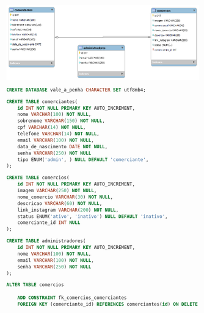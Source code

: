 ![](modelo-logico.png)

<!--  Crie um banco   -->
```sql
CREATE DATABASE vale_a_penha CHARACTER SET utf8mb4;
```

<!-- Criar tabela COMERCIANTES  -->
```sql
CREATE TABLE comerciantes(
    id INT NOT NULL PRIMARY KEY AUTO_INCREMENT,
    nome VARCHAR(100) NOT NULL,
    sobrenome VARCHAR(150) NOT NULL,
    cpf VARCHAR(14) NOT NULL,
    telefone VARCHAR(14) NOT NULL,
    email VARCHAR(100) NOT NULL,
    data_de_nascimento DATE NOT NULL,    
    senha VARCHAR(250) NOT NULL  
    tipo ENUM('admin', ) NULL DEFAULT 'comerciante', 
); 
```

<!-- Criar tabela COMERCIOS  -->
```sql
CREATE TABLE comercios(
    id INT NOT NULL PRIMARY KEY AUTO_INCREMENT,
    imagem VARCHAR(250) NOT NULL,
    nome_comercio VARCHAR(30) NOT NULL,
    descricao VARCHAR(60) NOT NULL,
    link_instagram VARCHAR(200) NOT NULL,
    status ENUM('ativo', 'inativo') NULL DEFAULT 'inativo',
    comerciante_id INT NULL       
); 
```

<!-- Criar tabela ADMINISTRADORES  -->
```sql
CREATE TABLE administradores(
    id INT NOT NULL PRIMARY KEY AUTO_INCREMENT,
    nome VARCHAR(100) NOT NULL,
    email VARCHAR(100) NOT NULL,
    senha VARCHAR(250) NOT NULL           
); 
```

<!--Criando a chave-estrangeira Confirmar se está correto com a opção on Delete Cascade-->
```sql
ALTER TABLE comercios
    
    ADD CONSTRAINT fk_comercios_comerciantes
    FOREIGN KEY (comerciante_id) REFERENCES comerciantes(id) ON DELETE CASCADE;
```

<!-- 	ON DELETE CASCADE – Uma operação de exclusão em uma tabela referenciada se propaga (cascade = em cascata) para as chaves estrangeiras correspondentes. Ou seja, ao excluir um registro em uma tabela, um registro relacionado em outra tabela é automaticamente excluído. Por exemplo, se uma editora de uma tabela de editoras for excluída, os livros da tabela de livros relacionados com esta editora também serão excluídos automaticamente. -->


<!-- ```sql
ALTER TABLE comercios
    
    ADD CONSTRAINT fk_comercios_comerciantes
    FOREIGN KEY (comerciante_id) REFERENCES comerciantes(id);

``` -->